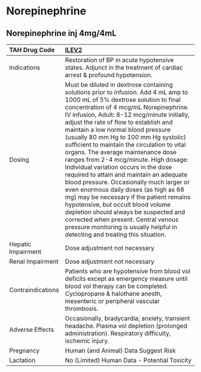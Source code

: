 # Norepinephrine

## Norepinephrine inj 4mg/4mL

| TAH Drug Code      | [**ILEV2**](https://www.tahsda.org.tw/drugs/hissearch.php?drug_code=ILEV2)                                                                                                                                                                                                                                                                                                                                                                                                                                                                                                                                                                                                                                                                                                                                                                                                                            |
|:-------------------|:------------------------------------------------------------------------------------------------------------------------------------------------------------------------------------------------------------------------------------------------------------------------------------------------------------------------------------------------------------------------------------------------------------------------------------------------------------------------------------------------------------------------------------------------------------------------------------------------------------------------------------------------------------------------------------------------------------------------------------------------------------------------------------------------------------------------------------------------------------------------------------------------------|
| Indications        | Restoration of BP in acute hypotensive states. Adjunct in the treatment of cardiac arrest & profound hypotension.                                                                                                                                                                                                                                                                                                                                                                                                                                                                                                                                                                                                                                                                                                                                                                                     |
| Dosing             | Must be diluted in dextrose containing solutions prior to infusion. Add 4 mL amp to 1000 mL of 5% dextrose solution to final concentration of 4 mcg/mL Norepinephrine. IV infusion, Adult: 8-12 mcg/minute initially, adjust the rate of flow to establish and maintain a low normal blood pressure (usually 80 mm Hg to 100 mm Hg systolic) sufficient to maintain the circulation to vital organs. The average maintenance dose ranges from 2-4 mcg/minute. High dosage: Individual variation occurs in the dose required to attain and maintain an adequate blood pressure. Occasionally much larger or even enormous daily doses (as high as 68 mg) may be necessary if the patient remains hypotensive, but occult blood volume depletion should always be suspected and corrected when present. Central venous pressure monitoring is usually helpful in detecting and treating this situation. |
| Hepatic Impairment | Dose adjustment not necessary                                                                                                                                                                                                                                                                                                                                                                                                                                                                                                                                                                                                                                                                                                                                                                                                                                                                         |
| Renal Impairment   | Dose adjustment not necessary                                                                                                                                                                                                                                                                                                                                                                                                                                                                                                                                                                                                                                                                                                                                                                                                                                                                         |
| Contraindications  | Patients who are hypotensive from blood vol deficits except as emergency measure until blood vol therapy can be completed. Cyclopropane & halothane anesth, mesenteric or peripheral vascular thrombosis.                                                                                                                                                                                                                                                                                                                                                                                                                                                                                                                                                                                                                                                                                             |
| Adverse Effects    | Occasionally, bradycardia; anxiety, transient headache. Plasma vol depletion (prolonged administration). Respiratory difficulty, ischemic injury.                                                                                                                                                                                                                                                                                                                                                                                                                                                                                                                                                                                                                                                                                                                                                     |
| Pregnancy          | Human (and Animal) Data Suggest Risk                                                                                                                                                                                                                                                                                                                                                                                                                                                                                                                                                                                                                                                                                                                                                                                                                                                                  |
| Lactation          | No (Limited) Human Data - Potential Toxicity                                                                                                                                                                                                                                                                                                                                                                                                                                                                                                                                                                                                                                                                                                                                                                                                                                                          |

